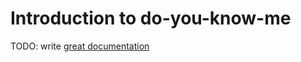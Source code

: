 # Introduction to do-you-know-me

TODO: write [great documentation](http://jacobian.org/writing/what-to-write/)
